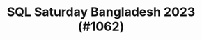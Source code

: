 ---
layout: event
title: "SQL Saturday Bangladesh 2023 (#1062)"
subtitle: ""
tags: ["Bangladesh", "Dhaka", "physical", "2023", "Asia"]
thumb: /assets/img/logos/Just_icon_Color_small.png
comments: false
data: SQLSat1062
---